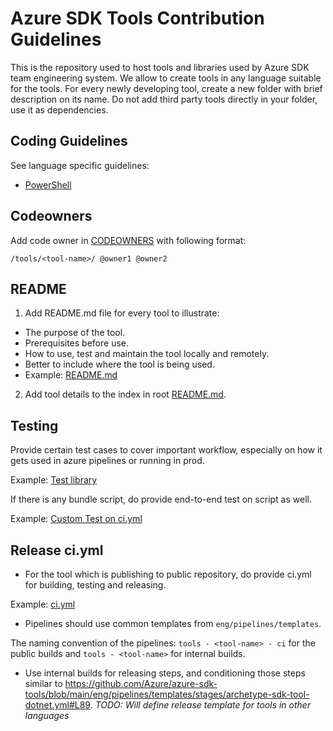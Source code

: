 # Azure SDK Tools Contribution Guidelines

This is the repository used to host tools and libraries used by Azure SDK team engineering system. 
We allow to create tools in any language suitable for the tools.
For every newly developing tool, create a new folder with brief description on its name. 
Do not add third party tools directly in your folder, use it as dependencies.

## Coding Guidelines

See language specific guidelines:

- [PowerShell](https://github.com/Azure/azure-sdk-tools/blob/main/doc/development/powershell.md)

## Codeowners

Add code owner in [CODEOWNERS](https://github.com/Azure/azure-sdk-tools/blob/main/.github/CODEOWNERS) with following format:
```
/tools/<tool-name>/ @owner1 @owner2
```

## README

1. Add README.md file for every tool to illustrate:
* The purpose of the tool.
* Prerequisites before use.
* How to use, test and maintain the tool locally and remotely. 
* Better to include where the tool is being used.
* Example: [README.md](https://github.com/Azure/azure-sdk-tools/blob/main/tools/http-fault-injector/README.md) 

2. Add tool details to the index in root [README.md](https://github.com/Azure/azure-sdk-tools/blob/main/README.md#index).


## Testing

Provide certain test cases to cover important workflow, especially on how it gets used in azure pipelines or running in prod.

Example: [Test library](https://github.com/Azure/azure-sdk-tools/tree/main/tools/pipeline-witness/Azure.Sdk.Tools.PipelineWitness.Tests) 

If there is any bundle script, do provide end-to-end test on script as well.

Example: [Custom Test on ci.yml](https://github.com/Azure/azure-sdk-tools/blob/main/tools/code-owners-parser/ci.yml#L35)

## Release ci.yml

- For the tool which is publishing to public repository, do provide ci.yml for building, testing and releasing. 

Example: [ci.yml](https://github.com/Azure/azure-sdk-tools/blob/main/tools/notification-configuration/ci.yml)

- Pipelines should use common templates from `eng/pipelines/templates`.

The naming convention of the pipelines: `tools - <tool-name> - ci` for the public builds and `tools - <tool-name>` for internal builds.

- Use internal builds for releasing steps, and conditioning those steps similar to https://github.com/Azure/azure-sdk-tools/blob/main/eng/pipelines/templates/stages/archetype-sdk-tool-dotnet.yml#L89. *TODO: Will define release template for tools in other languages*
